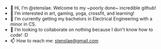 - 👋 Hi, I’m @stenslae. Welcome to my ~poorly done~ incredible github!
- 👀 I’m interested in art, gaming, yoga, crossfit, and learning!
- 🌱 I’m currently getting my bachelors in Electrical Engineering with a minor in CS.
- 💞️ I’m looking to collaborate on nothing because I don't know how to code! :D
- 📫 How to reach me: stenslae@gmail.com 

<!---
stenslae/stenslae is a ✨ special ✨ repository because its `README.md` (this file) appears on your GitHub profile.
You can click the Preview link to take a look at your changes.
--->
